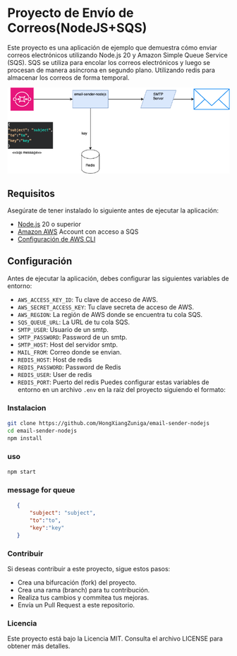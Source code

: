 # Proyecto de Envío de Correos(NodeJS+SQS)

Este proyecto es una aplicación de ejemplo que demuestra cómo enviar correos electrónicos utilizando Node.js 20 y Amazon Simple Queue Service (SQS). SQS se utiliza para encolar los correos electrónicos y luego se procesan de manera asíncrona en segundo plano. Utilizando redis para almacenar los correos de forma temporal.

![Arquitectura](diagram/arquitecture.png)
## Requisitos

Asegúrate de tener instalado lo siguiente antes de ejecutar la aplicación:

- [Node.js](https://nodejs.org/) 20 o superior
- [Amazon AWS](https://aws.amazon.com/) Account con acceso a SQS
- [Configuración de AWS CLI](https://docs.aws.amazon.com/cli/latest/userguide/cli-configure-files.html)

## Configuración

Antes de ejecutar la aplicación, debes configurar las siguientes variables de entorno:

- `AWS_ACCESS_KEY_ID`: Tu clave de acceso de AWS.
- `AWS_SECRET_ACCESS_KEY`: Tu clave secreta de acceso de AWS.
- `AWS_REGION`: La región de AWS donde se encuentra tu cola SQS.
- `SQS_QUEUE_URL`: La URL de tu cola SQS.
- `SMTP_USER`: Usuario de un smtp.
- `SMTP_PASSWORD`: Password de un smtp.
- `SMTP_HOST`: Host del servidor smtp.
- `MAIL_FROM`: Correo donde se envian.
- `REDIS_HOST`: Host de redis
- `REDIS_PASSWORD`: Password de Redis
- `REDIS_USER`: User de redis
- `REDIS_PORT`: Puerto del redis
Puedes configurar estas variables de entorno en un archivo `.env` en la raíz del proyecto siguiendo el formato:


### Instalacion
 ```bash
 git clone https://github.com/HongXiangZuniga/email-sender-nodejs
 cd email-sender-nodejs
 npm install
```

### uso
 ```bash
npm start
```
### message for queue
 ```json
    {
        "subject": "subject",
        "to":"to",
        "key":"key"
    }
```

### Contribuir
Si deseas contribuir a este proyecto, sigue estos pasos:

- Crea una bifurcación (fork) del proyecto.
- Crea una rama (branch) para tu contribución.
- Realiza tus cambios y commitea tus mejoras.
- Envía un Pull Request a este repositorio.

### Licencia
Este proyecto está bajo la Licencia MIT. Consulta el archivo LICENSE para obtener más detalles.

